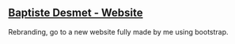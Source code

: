 ## <a href="https://bdesmet.netlify.app">Baptiste Desmet - Website</a>

<p> Rebranding, go to a new website fully made by me using bootstrap. </p>

